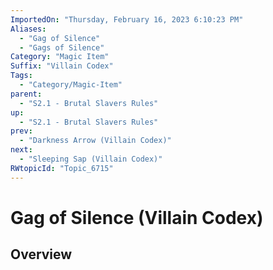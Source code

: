 ```yaml
---
ImportedOn: "Thursday, February 16, 2023 6:10:23 PM"
Aliases:
  - "Gag of Silence"
  - "Gags of Silence"
Category: "Magic Item"
Suffix: "Villain Codex"
Tags:
  - "Category/Magic-Item"
parent:
  - "S2.1 - Brutal Slavers Rules"
up:
  - "S2.1 - Brutal Slavers Rules"
prev:
  - "Darkness Arrow (Villain Codex)"
next:
  - "Sleeping Sap (Villain Codex)"
RWtopicId: "Topic_6715"
---
```

# Gag of Silence (Villain Codex)
## Overview
